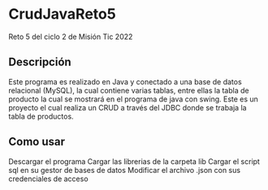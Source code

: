 # CrudJavaReto5
Reto 5 del ciclo 2 de Misión Tic 2022

## Descripción
Este programa es realizado en Java y conectado a una base de datos relacional (MySQL), la cual contiene varias tablas, entre ellas la tabla de producto la cual se mostrará en el programa de java con swing.
Este es un proyecto el cual realiza un CRUD a través del JDBC donde se trabaja la tabla de productos.

## Como usar
Descargar el programa
Cargar las librerias de la carpeta lib
Cargar el script sql en su gestor de bases de datos
Modificar el archivo .json con sus credenciales de acceso

